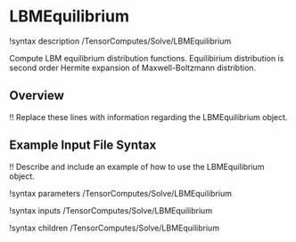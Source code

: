 # LBMEquilibrium

!syntax description /TensorComputes/Solve/LBMEquilibrium

Compute LBM equilibrium distribution functions. Equilibirium distribution is second order Hermite expansion of Maxwell-Boltzmann distribtion.

## Overview

!! Replace these lines with information regarding the LBMEquilibrium object.

## Example Input File Syntax

!! Describe and include an example of how to use the LBMEquilibrium object.

!syntax parameters /TensorComputes/Solve/LBMEquilibrium

!syntax inputs /TensorComputes/Solve/LBMEquilibrium

!syntax children /TensorComputes/Solve/LBMEquilibrium
